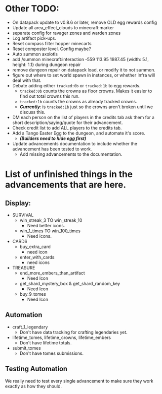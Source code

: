 # Other TODO:
- On datapack update to v0.8.6 or later, remove OLD egg rewards config
- Update all area_effect_clouds to minecraft:marker
- separate config for ravager zones and warden zones
- Log artifact pick-ups. 
- Reset compass filter hopper minecarts
- Reset composter level. Config maybe?
- Auto summon axolotls
- add /summon minecraft:interaction -559 113.95 1987.45 {width: 5.1, height: 1.1} during dungeon repair
- remove dungeon repair on datapack load, or modify it to not summon.
- figure out where to set world spawn in instances, or whether Infra will deal with that.
- Debate adding either `tracked:0b` or `tracked:1b` to egg rewards.
    - `tracked:0b` counts the crowns as floor crowns. Makes it easier to find out total crowns this run.
    - `tracked:1b` counts the crowns as already tracked crowns.
    - **_Currently_**: is `tracked:1b` just so the crowns aren't broken until we discuss this.
- DM each person on the list of players in the credits tab ask them for a short description/saying/quote for their advancement.
- Check credit list to add ALL players to the credits tab.
- Add a Tango Easter Egg to the dungeon, and automate it's score.
    - **_(Builders need to hide egg first)_**
- Update advancements documentation to include whether the advancement has been tested to work.
    - Add missing advancements to the documentation.
# List of unfinished things in the advancements that are here.

## Display:
- SURVIVAL
    - win_streak_3 TO win_streak_10
        - Need better icons.
    - win_1_times TO win_100_times
        - Need icons.
- CARDS
    - buy_extra_card
        - need icon
    - enter_with_cards
        - need icons
- TREASURE
    - end_more_embers_than_artifact
        - Need Icon
    - get_shard_mystery_box & get_shard_random_key
        - Need Icon
    - buy_9_tomes
        - Need Icon
## Automation
- craft_1_legendary
    - Don't have data tracking for crafting legendaries yet.
- lifetime_tomes, lifetime_crowns, lifetime_embers
    - Don't have lifetime totals.
- submit_tomes
    - Don't have tomes submissions.


## Testing Automation
We really need to test every single advancement to make sure they work exactly as how they should.

